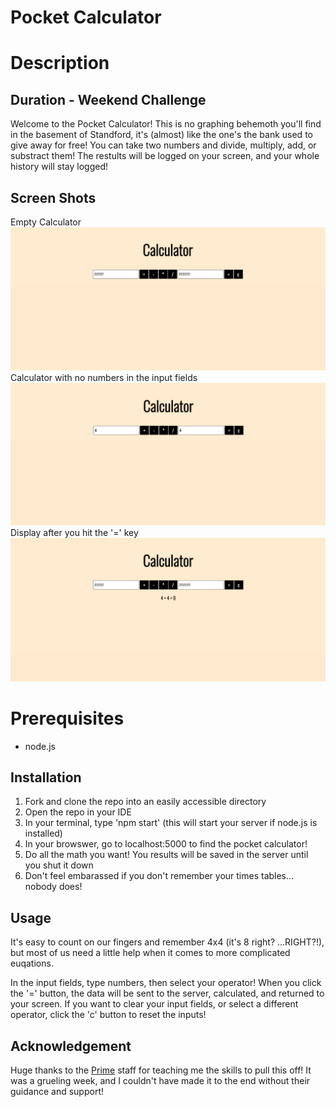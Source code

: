 # Pocket Calculator


# Description
## Duration - Weekend Challenge

Welcome to the Pocket Calculator! This is no graphing behemoth you'll find in the basement of Standford, it's (almost) like the one's the bank used to give away for free! You can take two numbers and divide, multiply, add, or substract them! The restults will be logged on your screen, and your whole history will stay logged!

 ## Screen Shots
 Empty Calculator
 ![Empty Calculator](one.png)
 Calculator with no numbers in the input fields
 ![Calculator with to numbers in input fields](two.png)
 Display after you hit the '=' key
 ![Display after you hit the '=' key](three.png)

# Prerequisites

 - node.js

 ## Installation

 1. Fork and clone the repo into an easily accessible directory
 1. Open the repo in your IDE
 1. In your terminal, type 'npm start' (this will start your server if node.js is installed)
 1. In your browswer, go to localhost:5000 to find the pocket calculator!
 1. Do all the math you want! You results will be saved in the server until you shut it down
 1. Don't feel embarassed if you don't remember your times tables... nobody does!

 ## Usage

 It's easy to count on our fingers and remember 4x4 (it's 8 right? ...RIGHT?!), but most of us need a little help when it comes to more complicated euqations.

 In the input fields, type numbers, then select your operator! When you click the '=' button, the data will be sent to the server, calculated, and returned to your screen. If you want to clear your input fields, or select a different operator, click the 'c' button to reset the inputs!

 ## Acknowledgement

Huge thanks to the [Prime](https://primeacademy.io/) staff for teaching me the skills to pull this off! It was a grueling week, and I couldn't have made it to the end without their guidance and support!
